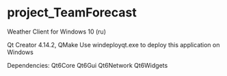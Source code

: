 # project_TeamForecast
Weather Client for Windows 10 (ru)

Qt Creator 4.14.2, QMake
Use windeployqt.exe to deploy this application on Windows

Dependencies:
							Qt6Core
              Qt6Gui
              Qt6Network
              Qt6Widgets
	
